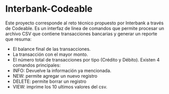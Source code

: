 # Interbank-Codeable
Este proyecto corresponde al reto técnico propuesto por Interbank a través de Codeable.
Es un interfaz de linea de comandos que permite procesar un archivo CSV que contiene transacciones bancarias y generar un reporte que resuma:  
- El balance final de las transacciones.
- La transacción con el mayor monto.
- El número total de transacciones por tipo (Crédito y Débito).
Existen 4 comandos principales:
- INFO: Devuelve la información ya mencionada.
- NEW: permite agregar un nuevo registro
- DELETE: permite borrar un registro
- VIEW: imprime los 10 ultimos valores del csv.
